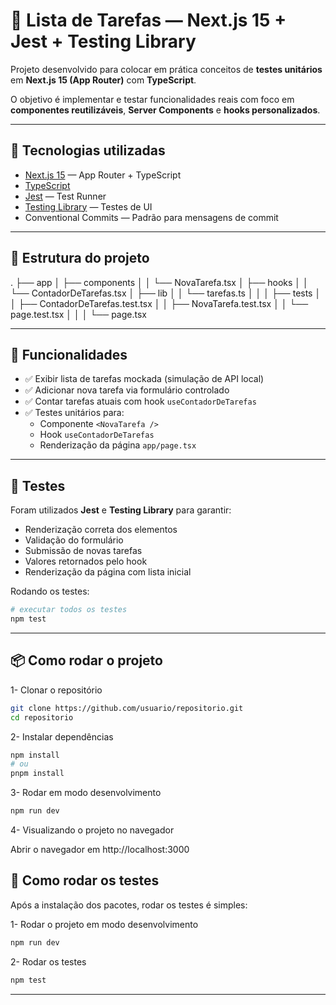 # 📝 Lista de Tarefas — Next.js 15 + Jest + Testing Library

Projeto desenvolvido para colocar em prática conceitos de **testes unitários** em **Next.js 15 (App Router)** com **TypeScript**.

O objetivo é implementar e testar funcionalidades reais com foco em **componentes reutilizáveis**, **Server Components** e **hooks personalizados**.

---

## 🚀 Tecnologias utilizadas
- [Next.js 15](https://nextjs.org/) — App Router + TypeScript
- [TypeScript](https://www.typescriptlang.org/)
- [Jest](https://jestjs.io/) — Test Runner
- [Testing Library](https://testing-library.com/docs/react-testing-library/intro/) — Testes de UI
- Conventional Commits — Padrão para mensagens de commit

---

## 📂 Estrutura do projeto

.
├── app
│   ├── components
│   │   └── NovaTarefa.tsx
│   ├── hooks
│   │   └── ContadorDeTarefas.tsx
│   ├── lib
│   │   └── tarefas.ts
│   │
│   ├── tests
│   │    ├── ContadorDeTarefas.test.tsx
│   │    ├── NovaTarefa.test.tsx
│   │    └── page.test.tsx
│   │
│   └── page.tsx


---

## 📌 Funcionalidades
- ✅ Exibir lista de tarefas mockada (simulação de API local)
- ✅ Adicionar nova tarefa via formulário controlado
- ✅ Contar tarefas atuais com hook `useContadorDeTarefas`
- ✅ Testes unitários para:
  - Componente `<NovaTarefa />`
  - Hook `useContadorDeTarefas`
  - Renderização da página `app/page.tsx`

---

## 🧪 Testes

Foram utilizados **Jest** e **Testing Library** para garantir:
- Renderização correta dos elementos
- Validação do formulário
- Submissão de novas tarefas
- Valores retornados pelo hook
- Renderização da página com lista inicial

Rodando os testes:
```bash
# executar todos os testes
npm test
```

---

## 📦 Como rodar o projeto

1- Clonar o repositório
````bash
git clone https://github.com/usuario/repositorio.git
cd repositorio
````
2- Instalar dependências

````bash
npm install
# ou
pnpm install
````

3- Rodar em modo desenvolvimento

````bash
npm run dev
````

4- Visualizando o projeto no navegador

Abrir o navegador em http://localhost:3000

## 📝 Como rodar os testes
 Após a instalação dos pacotes, rodar os testes é simples:

1- Rodar o projeto em modo desenvolvimento
````bash
npm run dev
````

2- Rodar os testes
````bash
npm test
````

---